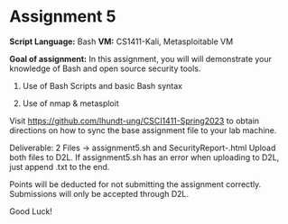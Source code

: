 # Assignment 5

**Script Language:** Bash
**VM:** CS1411-Kali, 
Metasploitable VM 


**Goal of assignment:** In this assignment, you will will demonstrate your knowledge of Bash and open source security tools.

1. Use of Bash Scripts and basic Bash syntax

2. Use of nmap & metasploit

Visit https://github.com/lhundt-ung/CSCI1411-Spring2023 to obtain directions on how to sync the base assignment file to your lab machine.

Deliverable: 2 Files -> assignment5.sh and SecurityReport-<IP Address>.html
Upload both files to D2L. If assignment5.sh has an error when uploading to D2L, just append .txt to the end.

Points will be deducted for not submitting the assignment correctly. Submissions will only be accepted through D2L. 

Good Luck!
